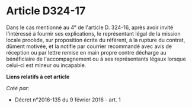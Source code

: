 # Article D324-17

Dans le cas mentionné au 4° de l'article D. 324-16, après avoir invité l'intéressé à fournir ses explications, le
représentant légal de la mission locale procède, sur proposition écrite du référent, à la rupture du contrat, dûment motivée,
et la notifie par courrier recommandé avec avis de réception ou par lettre remise en main propre contre décharge au
bénéficiaire de l'accompagnement ou à ses représentants légaux lorsque celui-ci est mineur ou incapable.

**Liens relatifs à cet article**

_Créé par_:

  - Décret n°2016-135 du 9 février 2016 - art. 1
